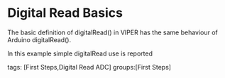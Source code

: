 Digital Read Basics 
==================================================

The basic definition of digitalRead() in VIPER has the same behaviour of Arduino digitalRead().

In this example simple digitalRead use is reported

tags: [First Steps,Digital Read ADC]
groups:[First Steps]  